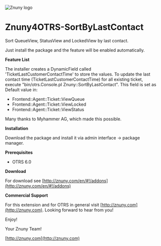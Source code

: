 ![Znuny logo](http://znuny.com/assets/images/logo_small.png)

Znuny4OTRS-SortByLastContact
====================

Sort QueueView, StatusView and LockedView by last contact.

Just install the package and the feature will be enabled automatically.

**Feature List**

The installer creates a DynamicField called 'TicketLastCustomerContactTime' to store the values.
To update the last contact time (TicketLastCustomerContactTime) for all existing ticket, execute "bin/otrs.Console.pl Znuny::SortByLastContact".
This field is set as Default value in:
* Frontend::Agent::Ticket::ViewQueue
* Frontend::Agent::Ticket::ViewLocked
* Frontend::Agent::Ticket::ViewStatus

Many thanks to Myhammer AG, which made this possible.

**Installation**

Download the package and install it via admin interface -> package manager.

**Prerequisites**

- OTRS 6.0

**Download**

For download see [http://znuny.com/en/#!/addons](http://znuny.com/en/#!/addons)

**Commercial Support**

For this extension and for OTRS in general visit [http://znuny.com](http://znuny.com). Looking forward to hear from you!

Enjoy!

 Your Znuny Team!

 [http://znuny.com](http://znuny.com)
